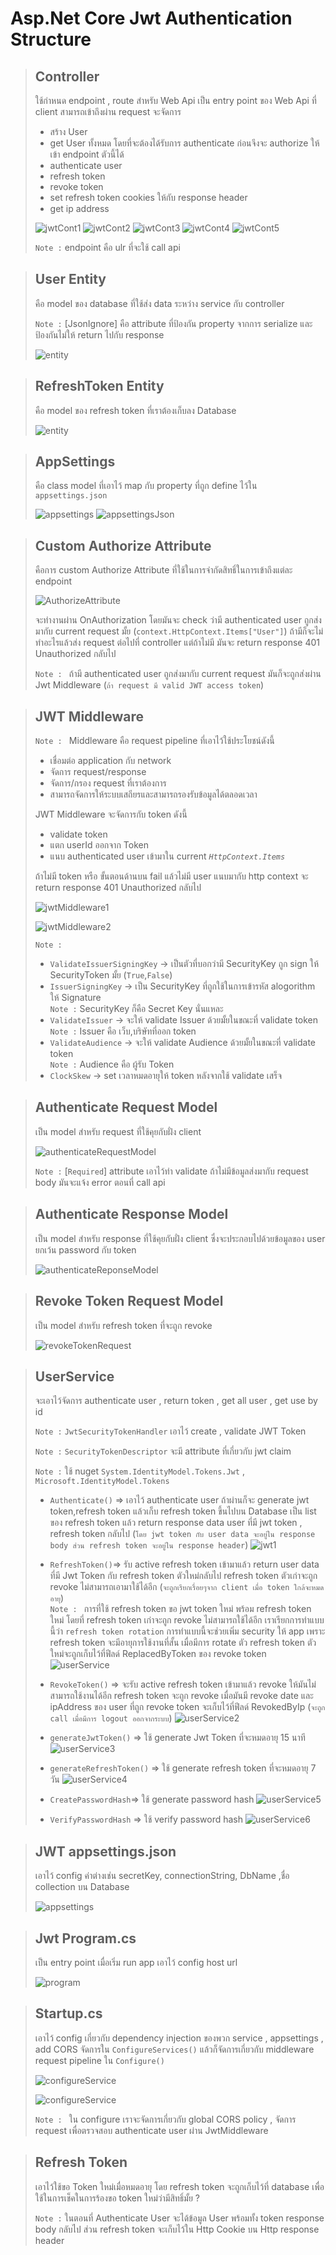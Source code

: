 # Asp.Net Core Jwt Authentication Structure

> ## Controller
> ใช้กำหนด endpoint , route สำหรับ Web Api เป็น entry point ของ Web Api ที่ client สามารถเข้าถึงผ่าน request จะจัดการ
> - สร้าง User
> - get User ทั้งหมด โดยที่จะต้องได้รับการ authenticate ก่อนจึงจะ authorize ให้เข้า endpoint ตัวนี้ได้
> - authenticate user
> - refresh token
> - revoke token
> - set refresh token cookies ให้กับ response header
> - get ip address
>
> ![jwtCont1](picture/jwtController1.PNG)
> ![jwtCont2](picture/jwtController2.PNG)
> ![jwtCont3](picture/jwtController3.PNG)
> ![jwtCont4](picture/jwtController4.PNG)
> ![jwtCont5](picture/jwtController5.PNG)
>
> `Note :` endpoint คือ ulr ที่จะใช้ call api

> ## User Entity
>  คือ model ของ database ที่ใช้ส่ง data ระหว่าง service กับ controller
>
> `Note :` [JsonIgnore] คือ attribute ที่ป้องกัน property จากการ serialize และป้องกันไม่ให้ return ไปกับ response
>
> ![entity](picture/Entity.PNG)

> ## RefreshToken Entity
> คือ model ของ refresh token ที่เราต้องเก็บลง Database
>
> ![entity](picture/refreshEntity.PNG)

> ## AppSettings
> คือ class model ที่เอาไว้ map กับ property ที่ถูก define ไว้ใน `appsettings.json`
>
> ![appsettings](picture/Appsettings.PNG)
> ![appsettingsJson](picture/AppsettingsJson.PNG)

> ## Custom Authorize Attribute
> คือการ custom Authorize Attribute ที่ใช้ในการจำกัดสิทธิ์ในการเข้าถึงแต่ละ endpoint
>
> ![AuthorizeAttribute](picture/AuthorizeAttribute.PNG)
>
> จะทำงานผ่าน OnAuthorization โดยมันจะ check ว่ามี authenticated user ถูกส่งมากับ current request มั้ย (`context.HttpContext.Items["User"]`) ถ้ามีก็จะไม่ทำอะไรแล้วส่ง request ต่อไปที่ controller แต่ถ้าไม่มี มันจะ return response 401 Unauthorized กลับไป
>
> `Note : ` ถ้ามี authenticated user ถูกส่งมากับ current request มันก็จะถูกส่งผ่าน Jwt Middleware (`ถ้า request มี valid JWT access token`)

> ## JWT Middleware
> `Note : ` Middleware คือ request pipeline ที่เอาไว้ใช้ประโยชน์ดังนี้
> - เชื่อมต่อ application กับ network
> - จัดการ request/response
> - จัดการ/กรอง request ที่เราต้องการ
> - สามารถจัดการให้ระบบเสถียรและสามารถรองรับข้อมูลได้ตลอดเวลา
>
> JWT Middleware จะจัดการกับ token ดังนี้
> - validate token
> - แตก userId ออกจาก Token 
> - แนบ authenticated user เข้ามาใน current _`HttpContext.Items`_
>
> ถ้าไม่มี token หรือ ขั้นตอนด้านบน fail แล้วไม่มี user แนบมากับ http context จะ return response 401 Unauthorized กลับไป
>
> ![jwtMiddleware1](picture/jwt8.PNG)
>
> ![jwtMiddleware2](picture/jwt9.PNG)
>
> `Note :` 
>   - `ValidateIssuerSigningKey` -> เป็นตัวที่บอกว่ามี SecurityKey ถูก sign ให้ SecurityToken มั้ย (`True`,`False`)
>   - `IssuerSigningKey` -> เป็น SecurityKey ที่ถูกใช้ในการเข้ารหัส alogorithm ให้ Signature \
> `Note :` SecurityKey ก็คือ Secret Key นั่นแหละ
>   - `ValidateIssuer` -> จะให้ validate Issuer ด้วยมั้ยในขณะที่ validate token \
>  `Note :` Issuer คือ เว็บ,บริษัทที่ออก token
>   - `ValidateAudience` -> จะให้ validate Audience ด้วยมั้ยในขณะที่ validate token \
> `Note :` Audience คือ ผู้รับ Token
>   - `ClockSkew` -> set เวลาหมดอายุให้ token หลังจากใช้ validate เสร็จ


> ## Authenticate Request Model
> เป็น model สำหรับ request ที่ใช้คุยกับฝั่ง client 
>
> ![authenticateRequestModel](picture/authenticateRequestModel.PNG)
>
> `Note :` [`Required`] attribute เอาไว้ทำ validate ถ้าไม่มีข้อมูลส่งมากับ request body มันจะแจ้ง error ตอนที่ call api 

> ## Authenticate Response Model
> เป็น model สำหรับ response ที่ใช้คุยกับฝั่ง client ซึ่งจะประกอบไปด้วยข้อมูลของ user ยกเว้น password กับ token 
>
> ![authenticateReponseModel](picture/authenticateResponseModel.PNG)

> ## Revoke Token Request Model
> เป็น model สำหรับ refresh token ที่จะถูก revoke
> 
> ![revokeTokenRequest](picture/revokeTokenRequest.PNG)

> ## UserService
> จะเอาไว้จัดการ authenticate user , return token , get all user , get use by id
>
> `Note :` `JwtSecurityTokenHandler` เอาไว้ create , validate JWT Token
>
> `Note :` `SecurityTokenDescriptor` จะมี attribute ที่เกี่ยวกับ jwt claim
>
> `Note :` ใช้ nuget `System.IdentityModel.Tokens.Jwt` , `Microsoft.IdentityModel.Tokens`
>
> - `Authenticate()` => เอาไว้ authenticate user ถ้าผ่านก็จะ generate jwt token,refresh token แล้วเก็บ refresh token ขึ้นไปบน Database เป็น list ของ refresh token แล้ว return response data user ที่มี jwt token , refresh token กลับไป (`โดย jwt token กับ user data จะอยู่ใน response body ส่วน refresh token จะอยู่ใน response header`)
> ![jwt1](picture/jwt6.PNG)
>
> - `RefreshToken()`=> รับ active refresh token เข้ามาแล้ว return user data ที่มี Jwt Token กับ refresh token ตัวใหม่กลับไป refresh token ตัวเก่าจะถูก revoke ไม่สามารถเอามาใช้ได้อีก (`จะถูกเรียกเรื่อยๆจาก client เมื่อ token ใกล้จะหมดอายุ`) \
> `Note : ` การที่ใช้ refresh token ขอ jwt token ใหม่ พร้อม refresh token ใหม่ โดยที่ refresh token เก่าจะถูก revoke ไม่สามารถใช้ได้อีก เราเรียกการทำแบบนี้ว่า `refresh token rotation` การทำแบบนี้จะช่วยเพิ่ม security ให้ app เพราะ refresh token จะมีอายุการใช้งานที่สั้น เมื่อมีการ rotate ตัว refresh token ตัวใหม่จะถูกเก็บไว้ที่ฟีลด์ ReplacedByToken ของ revoke token
> ![userService](picture/jwt6-2.PNG)
>
> - `RevokeToken()` => จะรับ active refresh token เข้ามาแล้ว revoke ให้มันไม่สามารถใช้งานได้อีก refresh token จะถูก revoke เมื่อมันมี revoke date และ ipAddress ของ user ที่ถูก revoke token จะเก็บไว้ที่ฟีลด์ RevokedByIp (`จะถูก call เมื่อมีการ logout ออกจากระบบ`)
> ![userService2](picture/jwt6-3.PNG)
>
> - `generateJwtToken()` => ใช้ generate Jwt Token ที่จะหมดอายุ 15 นาที
> ![userService3](picture/jwt7.PNG)
>
> - `generateRefreshToken()` => ใช้ generate refresh token ที่จะหมดอายุ 7 วัน
> ![userService4](picture/jwt6-4.PNG)
>
> - `CreatePasswordHash`=> ใช้ generate password hash
> ![userService5](picture/jwt6-5.PNG)
>
> - `VerifyPasswordHash` => ใช้ verify password hash
> ![userService6](picture/jwt6-6.PNG)

> ## JWT appsettings.json
> เอาไว้ config ค่าต่างเช่น secretKey, connectionString, DbName ,ชื่อ collection บน Database
>
> ![appsettings](picture/AppsettingsJson.PNG)

> ## Jwt Program.cs
> เป็น entry point เมื่อเริ่ม run app เอาไว้ config host url 
>
> ![program](picture/program.PNG)

> ## Startup.cs
> เอาไว้ config เกี่ยวกับ dependency injection ของพวก service , appsettings , add CORS จัดการใน `ConfigureServices()` แล้วก็จัดการเกี่ยวกับ middleware request pipeline ใน `Configure()`
>
> ![configureService](picture/configureService.PNG)
>
> ![configureService](picture/configure.PNG)
>
> `Note : ` ใน configure เราจะจัดการเกี่ยวกับ global CORS policy , จัดการ request เพื่อตรวจสอบ authenticate user ผ่าน JwtMiddleware 

> ## Refresh Token
> เอาไว้ใช้ขอ Token ใหม่เมื่อหมดอายุ โดย refresh token จะถูกเก็บไว้ที่ database เพื่อใช้ในการเช็คในการร้องขอ token ใหม่ว่ามีสิทธิ์มั้ย ?
>
>`Note :` ในตอนที่ Authenticate User จะได้ข้อมูล User พร้อมทั้ง token response body กลับไป ส่วน refresh token จะเก็บไว้ใน Http Cookie บน Http response header